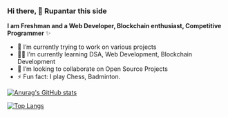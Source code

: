 ### Hi there, 👋 Rupantar this side


**I am Freshman and a  Web Developer, Blockchain enthusiast, Competitive Programmer**  ✨ 


- 🔭 I’m currently trying to work on various projects
- 👨‍💻 I’m currently learning DSA, Web Development, Blockchain Development
- 🌟 I’m looking to collaborate on Open Source Projects
- ⚡ Fun fact: I play Chess, Badminton.



[![Anurag's GitHub stats](https://github-readme-stats.vercel.app/api?username=Rupantar-Borphukan)](https://github.com/anuraghazra/github-readme-stats)

[![Top Langs](https://github-readme-stats.vercel.app/api/top-langs/?username=Rupantar-Borphukan&layout=compact)](https://github.com/anuraghazra/github-readme-stats)



